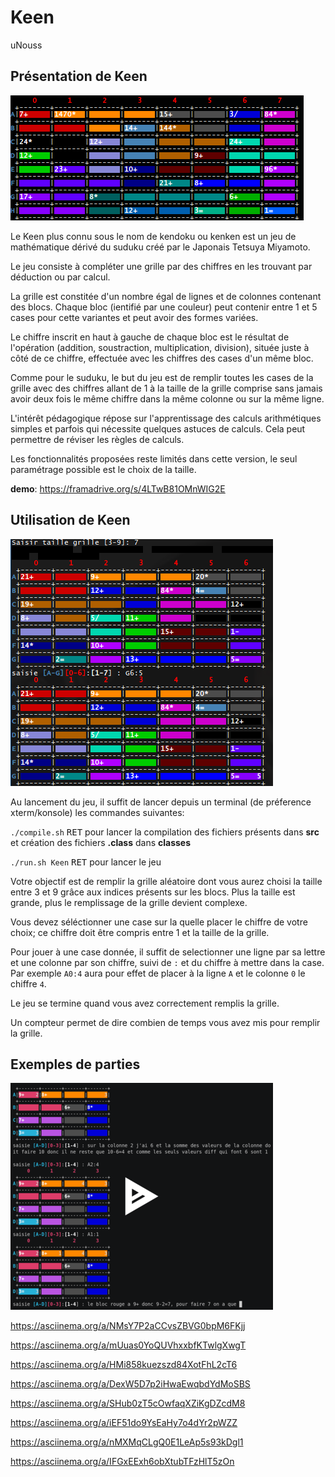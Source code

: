 # Keen

uNouss

## Présentation de Keen

![grilleDepart.png](./shots/grilleDepart.png)

Le Keen plus connu sous le nom de kendoku ou kenken est un jeu de mathématique dérivé du suduku créé par le Japonais Tetsuya Miyamoto.

Le jeu consiste à compléter une grille par des chiffres en les trouvant par déduction ou par calcul.

La grille est constitée d'un nombre égal de lignes et de colonnes contenant des blocs. Chaque bloc (ientifié par une couleur) peut contenir entre 1 et 5 cases pour cette variantes et peut avoir des formes variées.

Le chiffre inscrit en haut à gauche de chaque bloc est le résultat de l'opération (addition, soustraction, multiplication, division), située juste à côté de ce chiffre, effectuée avec les chiffres des cases d'un même bloc.

Comme pour le suduku, le but du jeu est de remplir toutes les cases de la grille avec des chiffres allant de 1 à la taille de la grille comprise sans jamais avoir deux fois le même chiffre dans la même colonne ou sur la même ligne.

L'intérêt pédagogique répose sur l'apprentissage des calculs arithmétiques simples et parfois qui nécessite quelques astuces de calculs. Cela peut permettre de réviser les règles de calculs.

Les fonctionnalités proposées reste limités dans cette version, le seul paramétrage possible est le choix de la taille.

**demo**: https://framadrive.org/s/4LTwB81OMnWIG2E

## Utilisation de Keen

![grille.png](./shots/grille.png)

Au lancement du jeu, il suffit de lancer depuis un terminal (de préference xterm/konsole) les commandes suivantes:

`./compile.sh` <kbd>RET</kbd> pour lancer la compilation des fichiers présents dans **src** et création des fichiers **.class** dans **classes**


`./run.sh Keen` <kbd>RET</kbd> pour lancer le jeu

Votre objectif est de remplir la grille aléatoire dont vous aurez choisi la taille entre 3 et 9 grâce aux indices présents sur les blocs.
Plus la taille est grande, plus le remplissage de la grille devient complexe.

Vous devez séléctionner une case sur la quelle placer le chiffre de votre choix; ce chiffre doit être compris entre 1 et la taille de la grille.

Pour jouer à une case donnée, il suffit de selectionner une ligne par sa lettre et une colonne par son chiffre, suivi de `:` et du chiffre à mettre dans la case.
Par exemple `A0:4` aura pour effet de placer à la ligne `A` et le colonne `0` le chiffre `4`.

Le jeu se termine quand vous avez correctement remplis la grille.

Un compteur permet de dire combien de temps vous avez mis pour remplir la grille.

## Exemples de parties

[![asciicast](./shots/thumbs.png)](https://asciinema.org/a/Dlekz2vfdJ5UBcTwUcHWeg6zW)

https://asciinema.org/a/NMsY7P2aCCvsZBVG0bpM6FKjj

https://asciinema.org/a/mUuas0YoQUVhxxbfKTwlgXwgT

https://asciinema.org/a/HMi858kuezszd84XotFhL2cT6

https://asciinema.org/a/DexW5D7p2iHwaEwqbdYdMoSBS

https://asciinema.org/a/SHub0zT5cOwfaqXZiKgDZcdM8

https://asciinema.org/a/iEF51do9YsEaHy7o4dYr2pWZZ

https://asciinema.org/a/nMXMqCLgQ0E1LeAp5s93kDgl1

https://asciinema.org/a/IFGxEExh6obXtubTFzHlT5zOn
